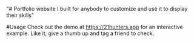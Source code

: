 "# Portfolio website I built for anybody to customize and use it to display their skills" 

#Usage
Check out the demo at https://21hunters.app for an interactive example. Like it, give a thumb up and tag a friend to check.
